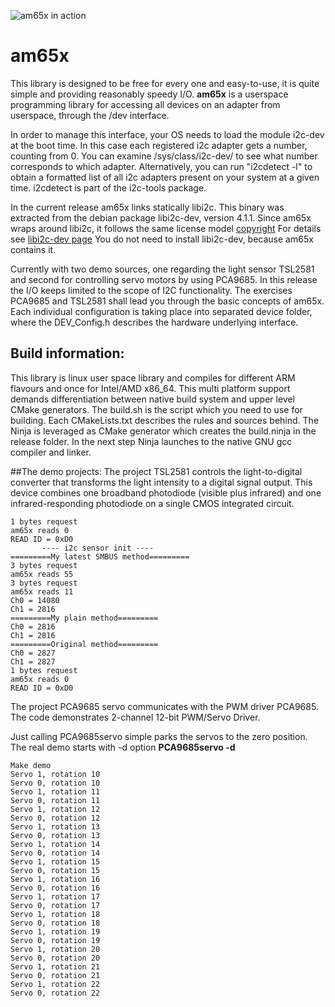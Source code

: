 ![am65x in action](http://m90905703-001-site1.htempurl.com/images/PSION.jpg)
# am65x

This library is designed to be free for every one and easy-to-use, it is quite simple and providing reasonably speedy I/O.
**am65x** is a userspace programming library for accessing all devices on an adapter from userspace, through the /dev interface.

In order to manage this interface, your OS needs to load the module i2c-dev at the boot time.
In this case each registered i2c adapter gets a number, counting from 0. You can examine /sys/class/i2c-dev/ to see what number corresponds to which adapter.
Alternatively, you can run "i2cdetect -l" to obtain a formatted list of all i2c adapters present on your system at a given time. i2cdetect is part of the i2c-tools package.

In the current release am65x links statically libi2c. This binary was extracted from the debian package libi2c-dev, version 4.1.1. Since am65x wraps around libi2c, it follows the same license model [copyright](https://metadata.ftp-master.debian.org/changelogs//main/i/i2c-tools/i2c-tools_4.1-1_copyright)
For details see [libi2c-dev page](https://packages.debian.org/de/buster/libi2c-dev)
You do not need to install libi2c-dev, because am65x contains it.

Currently with two demo sources, one regarding the light sensor TSL2581 and second for controlling servo motors by using PCA9685.
In this release the I/O keeps limited to the scope of I2C functionality.
The exercises PCA9685 and TSL2581 shall lead you through the basic concepts of am65x. Each individual configuration is taking place into separated device folder, where the DEV_Config.h describes the hardware underlying interface.

## Build information:
This library is linux user space library and compiles for different ARM flavours and once for Intel/AMD x86_64. This multi platform support demands differentiation between native build system and upper level CMake generators.
The build.sh is the script which you need to use for building. Each CMakeLists.txt describes the rules and sources behind. The Ninja is leveraged as CMake generator which creates the build.ninja in the release folder. In the next step Ninja launches to the native GNU gcc compiler and linker. 

##The demo projects:
The project TSL2581 controls the light-to-digital converter that transforms the light intensity to a digital signal output. This device combines one broadband photodiode (visible plus infrared) and one infrared-responding photodiode on a single CMOS integrated circuit.

`1 bytes request`  
`am65x reads 0`  
`READ ID = 0xD0`  
`        ---- i2c sensor init ----       `  
`=========My latest SMBUS method=========`  
`3 bytes request`  
`am65x reads 55`  
`3 bytes request`  
`am65x reads 11`  
`Ch0 = 14080`  
`Ch1 = 2816`  
`=========My plain method=========`  
`Ch0 = 2816`  
`Ch1 = 2816`  
`=========Original method=========`  
`Ch0 = 2827`  
`Ch1 = 2827`  
`1 bytes request`  
`am65x reads 0`  
`READ ID = 0xD0`  

The project PCA9685 servo communicates with the PWM driver PCA9685. The code demonstrates 2-channel 12-bit PWM/Servo Driver.

Just calling PCA9685servo simple parks the servos to the zero position. The real demo starts with -d option **PCA9685servo -d**

`Make demo`  
`Servo 1, rotation 10`  
`Servo 0, rotation 10`  
`Servo 1, rotation 11`  
`Servo 0, rotation 11`  
`Servo 1, rotation 12`  
`Servo 0, rotation 12`  
`Servo 1, rotation 13`  
`Servo 0, rotation 13`  
`Servo 1, rotation 14`  
`Servo 0, rotation 14`  
`Servo 1, rotation 15`  
`Servo 0, rotation 15`  
`Servo 1, rotation 16`  
`Servo 0, rotation 16`  
`Servo 1, rotation 17`  
`Servo 0, rotation 17`  
`Servo 1, rotation 18`  
`Servo 0, rotation 18`  
`Servo 1, rotation 19`  
`Servo 0, rotation 19`  
`Servo 1, rotation 20`  
`Servo 0, rotation 20`  
`Servo 1, rotation 21`  
`Servo 0, rotation 21`  
`Servo 1, rotation 22`  
`Servo 0, rotation 22`  